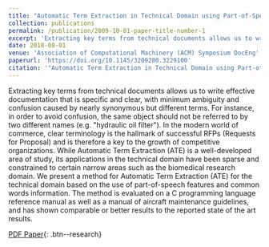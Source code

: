 ```yaml
---
title: "Automatic Term Extraction in Technical Domain using Part-of-Speech and Common Word Features"
collection: publications
permalink: /publication/2009-10-01-paper-title-number-1
excerpt: 'Extracting key terms from technical documents allows us to write effective documentation that is specific and clear, with minimum ambiguity and confusion caused by nearly synonymous but different terms. We present a method for Automatic Term Extraction (ATE) for the technical domain based on the use of part-of-speech features and common words information that has shown comparable or better results to the reported state of the art results.'
date: 2018-08-01
venue: 'Association of Computational Machinery (ACM) Symposium DocEng'
paperurl: 'https://doi.org/10.1145/3209280.3229100'
citation: '"Automatic Term Extraction in Technical Domain using Part-of-Speech and Common Word Features", ACM Symposium DocEng 2018, Nisha Simon and Vlado Keselj, August 2018, Article No.: 51, pp 1–4.'
---
```


Extracting key terms from technical documents allows us to write effective documentation that is specific and clear, with minimum ambiguity and confusion caused by nearly synonymous but different terms. For instance, in order to avoid confusion, the same object should not be referred to by two different names (e.g. "hydraulic oil filter"). In the modern world of commerce, clear terminology is the hallmark of successful RFPs (Requests for Proposal) and is therefore a key to the growth of competitive organizations. While Automatic Term Extraction (ATE) is a well-developed area of study, its applications in the technical domain have been sparse and constrained to certain narrow areas such as the biomedical research domain. We present a method for Automatic Term Extraction (ATE) for the technical domain based on the use of part-of-speech features and common words information. The method is evaluated on a C programming language reference manual as well as a manual of aircraft maintenance guidelines, and has shown comparable or better results to the reported state of the art results.

[PDF Paper](/files/ATE_DocEng_paper_2018.pdf){: .btn--research}

